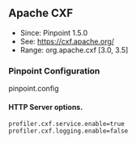 ## Apache CXF
* Since: Pinpoint 1.5.0
* See: https://cxf.apache.org/
* Range: org.apache.cxf [3.0, 3.5]

### Pinpoint Configuration
pinpoint.config

#### HTTP Server options.
~~~
profiler.cxf.service.enable=true
profiler.cxf.logging.enable=false
~~~

